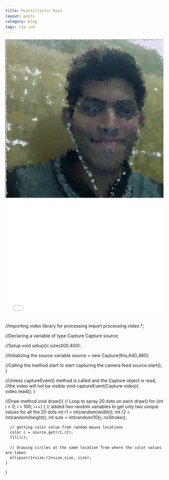 ```yaml
---
title: Pointillistic Rain
layout: posts
category: blog
tags: itp icm
---
```

<img style="width:500px;" src="/images/Pointillistic_Rain.png"/>

<iframe src="//player.vimeo.com/video/77471817" width="500" height="375" frameborder="0" webkitallowfullscreen mozallowfullscreen allowfullscreen></iframe>

//Importing video library for processing
import processing.video.*;

//Declaring a variable of type Capture
Capture source;

//Setup
void setup(){
  size(400,400);
  
  //Initializing the source variable
  source = new Capture(this,640,480);
  
  //Calling the method start to start capturing the camera feed
  source.start();
}

//Unless captureEvent() method is called and the Capture object is read, 
//the video will not be visible
void captureEvent(Capture video){
  video.read();
}

//Draw method
void draw(){
    // Loop to spray 20 dots on each draw()
    for (int i = 0; i < 100; i++) {
      // added two random variables to get only two unique values for all the 20 dots
      int r1 = int(random(width));
      int r2 = int(random(height));
      int size = int(random(10));
      noStroke();
      
      // getting color value from random mouse locations 
      color c = source.get(r1,r2);
      fill(c);
      
      // drawing circles at the same location from where the color values are taken
      ellipse(r1+size,r2+size,size, size);
    }
}
